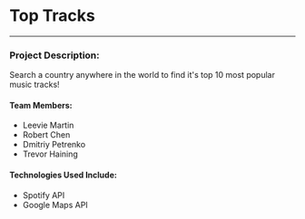 # Top Tracks

----

### Project Description:
Search a country anywhere in the world to find it's top 10 most popular music tracks! 

#### Team Members:
* Leevie Martin
* Robert Chen
* Dmitriy Petrenko
* Trevor Haining

#### Technologies Used Include:
* Spotify API
* Google Maps API
